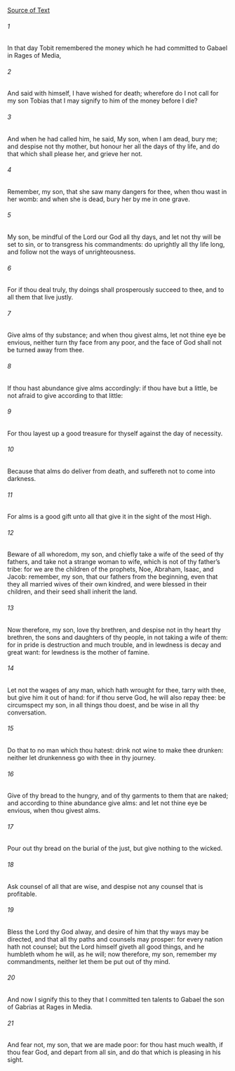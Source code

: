 [Source of Text](https://github.com/scrollmapper/bible_databases_deuterocanonical)

###### 1
In that day Tobit remembered the money which he had committed to Gabael in Rages of Media,

###### 2
And said with himself, I have wished for death; wherefore do I not call for my son Tobias that I may signify to him of the money before I die?

###### 3
And when he had called him, he said, My son, when I am dead, bury me; and despise not thy mother, but honour her all the days of thy life, and do that which shall please her, and grieve her not.

###### 4
Remember, my son, that she saw many dangers for thee, when thou wast in her womb: and when she is dead, bury her by me in one grave.

###### 5
My son, be mindful of the Lord our God all thy days, and let not thy will be set to sin, or to transgress his commandments: do uprightly all thy life long, and follow not the ways of unrighteousness.

###### 6
For if thou deal truly, thy doings shall prosperously succeed to thee, and to all them that live justly.

###### 7
Give alms of thy substance; and when thou givest alms, let not thine eye be envious, neither turn thy face from any poor, and the face of God shall not be turned away from thee.

###### 8
If thou hast abundance give alms accordingly: if thou have but a little, be not afraid to give according to that little:

###### 9
For thou layest up a good treasure for thyself against the day of necessity.

###### 10
Because that alms do deliver from death, and suffereth not to come into darkness.

###### 11
For alms is a good gift unto all that give it in the sight of the most High.

###### 12
Beware of all whoredom, my son, and chiefly take a wife of the seed of thy fathers, and take not a strange woman to wife, which is not of thy father’s tribe: for we are the children of the prophets, Noe, Abraham, Isaac, and Jacob: remember, my son, that our fathers from the beginning, even that they all married wives of their own kindred, and were blessed in their children, and their seed shall inherit the land.

###### 13
Now therefore, my son, love thy brethren, and despise not in thy heart thy brethren, the sons and daughters of thy people, in not taking a wife of them: for in pride is destruction and much trouble, and in lewdness is decay and great want: for lewdness is the mother of famine.

###### 14
Let not the wages of any man, which hath wrought for thee, tarry with thee, but give him it out of hand: for if thou serve God, he will also repay thee: be circumspect my son, in all things thou doest, and be wise in all thy conversation.

###### 15
Do that to no man which thou hatest: drink not wine to make thee drunken: neither let drunkenness go with thee in thy journey.

###### 16
Give of thy bread to the hungry, and of thy garments to them that are naked; and according to thine abundance give alms: and let not thine eye be envious, when thou givest alms.

###### 17
Pour out thy bread on the burial of the just, but give nothing to the wicked.

###### 18
Ask counsel of all that are wise, and despise not any counsel that is profitable.

###### 19
Bless the Lord thy God alway, and desire of him that thy ways may be directed, and that all thy paths and counsels may prosper: for every nation hath not counsel; but the Lord himself giveth all good things, and he humbleth whom he will, as he will; now therefore, my son, remember my commandments, neither let them be put out of thy mind.

###### 20
And now I signify this to they that I committed ten talents to Gabael the son of Gabrias at Rages in Media.

###### 21
And fear not, my son, that we are made poor: for thou hast much wealth, if thou fear God, and depart from all sin, and do that which is pleasing in his sight.